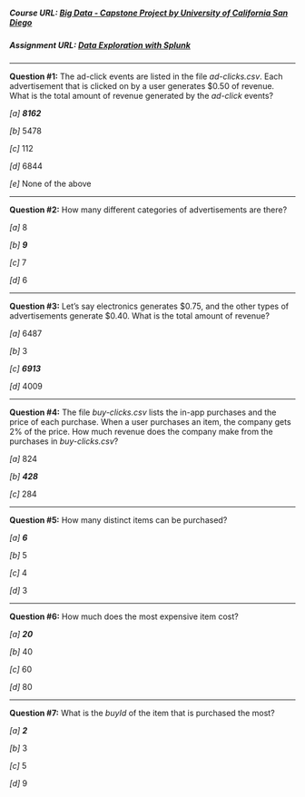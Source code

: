 ##### Course URL: [Big Data - Capstone Project by University of California San Diego](https://coursera.org/learn/big-data-project)

##### Assignment URL: [Data Exploration with Splunk](https://www.coursera.org/learn/big-data-project/exam/Owwij/data-exploration-with-splunk)

------

**Question #1:** The ad-click events are listed in the file *ad-clicks.csv*. Each advertisement that is clicked on by a user generates $0.50 of revenue. What is the total amount of revenue generated by the *ad-click* events?

*[a]* ***8162***

*[b]* 5478

*[c]* 112

*[d]* 6844

*[e]* None of the above

------

**Question #2:** How many different categories of advertisements are there?

*[a]* 8

*[b]* ***9***

*[c]* 7

*[d]* 6

------

**Question #3:** Let’s say electronics generates $0.75, and the other types of advertisements generate $0.40. What is the total amount of revenue?

*[a]* 6487

*[b]* 3

*[c]* ***6913***

*[d]* 4009

------

**Question #4:** The file *buy-clicks.csv* lists the in-app purchases and the price of each purchase.  When a user purchases an item, the company gets 2% of the price. How much revenue does the company make from the purchases in *buy-clicks.csv*?

*[a]* 824

*[b]* ***428***

*[c]* 284

------

**Question #5:** How many distinct items can be purchased?

*[a]* ***6***

*[b]* 5

*[c]* 4

*[d]* 3

------

**Question #6:** How much does the most expensive item cost?

*[a]* ***20***

*[b]* 40

*[c]* 60

*[d]* 80

------

**Question #7:** What is the *buyId* of the item that is purchased the most?

*[a]* ***2***

*[b]* 3

*[c]* 5

*[d]* 9
